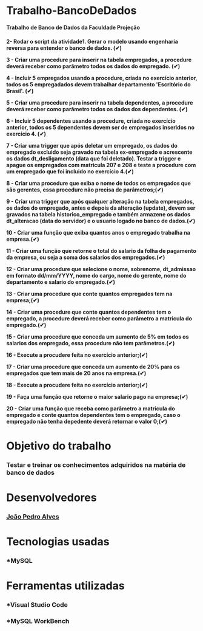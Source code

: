 # Trabalho-BancoDeDados

<strong>Trabalho de Banco de Dados da Faculdade Projeção<strong>

<h4>

2- Rodar o script da atividade1. Gerar o modelo usando engenharia reversa para entender o banco de dados. (✔)

3 - Criar uma procedure para inserir na tabela empregados, a procedure deverá receber como parâmetro todos os dados do empregado. (✔)

4 - Incluir 5 empregados usando a procedure, criada no exercício anterior, todos os 5 empregadados devem trabalhar departamento 'Escritório do Brasil'. (✔)

5 - Criar uma procedure para inserir na tabela dependentes, a procedure deverá receber como parâmetro todos os dados dos dependentes. (✔)

6 - Incluir 5 dependentes usando a procedure, criada no exercício anterior, todos os 5 dependentes devem ser de empregados inseridos no exercício 4. (✔)

7 - Criar uma trigger que após deletar um empregado, os dados do empregado excluido seja gravado na tabela ex-empregado e acrescente os dados
dt_desligamento (data que foi deletado).
Testar a trigger e apague os empregados com matricula 207 e 208 e teste a procedure com um empregado que foi incluido no exercício 4.(✔)

8 - Criar uma procedure que exiba o nome de todos os empregados que são gerentes, essa procedure não precisa de parâmetros;(✔)

9 - Criar uma trigger que após qualquer alteração na tabela empregados, os dados do empregado, antes e depois da alteração (update), devem ser gravados na tabela historico_empregado e também armazene os dados dt_alteracao (data do servidor) e o usuario logado no banco de dados.(✔)

10 - Criar uma função que exiba quantos anos o empregado trabalha na empresa.(✔)

11 - Criar uma função que retorne o total do salario da folha de pagamento da empresa, ou seja a soma dos salarios dos empregados.(✔)

12 - Criar uma procedure que selecione o nome, sobrenome, dt_admissao em formato dd/mm/YYYY, nome do cargo, nome do gerente, nome do departamento e
salario do empregado.(✔)

13 - Criar uma procedure que conte quantos empregados tem na empresa;(✔)

14 - Criar uma procedure que conte quantos dependentes tem o empregado, a procedure deverá receber como parâmetro a matricula do empregado.(✔)

15 - Criar uma procedure que conceda um aumento de 5% em todos os salarios dos empregado, essa procedure não tem parâmetros.(✔)

16 - Execute a procudere feita no exercício anterior;(✔)

17 - Criar uma procedure que conceda um aumento de 20% para os empregados que tem mais de 20 anos na empresa.(✔)

18 - Execute a procudere feita no exercício anterior;(✔)

19 - Faça uma função que retorne o maior salario pago na empresa;(✔)

20 - Criar uma função que receba como parâmetro a matricula do empregado e conte quantos dependentes tem o empregado, caso o empregado não tenha depedente deverá retornar o valor 0;(✔)

</h4>

# Objetivo do trabalho

### Testar e treinar os conhecimentos adquiridos na matéria de banco de dados

# Desenvolvedores

### [João Pedro Alves](https://github.com/joaopealves)

# Tecnologias usadas

### \*MySQL

# Ferramentas utilizadas

### \*Visual Studio Code

### \*MySQL WorkBench
